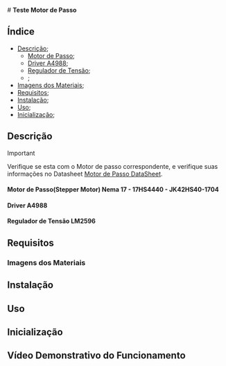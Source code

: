 ﻿﻿# **Teste Motor de Passo** 

## Índice
- [Descrição](#descrição);
    - [Motor de Passo](#motor-de-passostepper-motor-nema-17---17hs4440---jk42hs40-1704);
    - [Driver A4988](#driver-a4988);
    - [Regulador de Tensão](#regulador-de-tensão-lm2596);
    - []();
- [Imagens dos Materiais](#imagens-dos-materiais);
- [Requisitos](#requisitos);
- [Instalação](#instalação);
- [Uso](#uso);
- [Inicialização](#inicialização);


## Descrição
> [!IMPORTANT]
> Verifique se esta com o Motor de passo correspondente, e verifique suas informações no Datasheet [Motor de Passo DataSheet](Datasheet%20-%2017HS4401S.pdf).
 #### Motor de Passo(Stepper Motor) Nema 17 - 17HS4440 - JK42HS40-1704

 #### Driver A4988

 #### Regulador de Tensão LM2596

## Requisitos

### Imagens dos Materiais

## Instalação

## Uso

## Inicialização

## Vídeo Demonstrativo do Funcionamento


